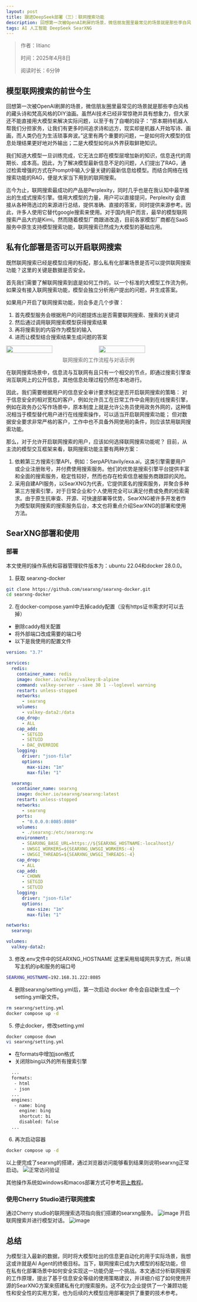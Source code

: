 ```yaml
---
layout: post
title: 跟进DeepSeek部署（三）：联网搜索功能
description: 回想第一次被OpenAI刷屏的场景，微信朋友圈里最常见的场景就是那些李白风格的藏头诗和梵高风格的DIY油画。虽然AI技术已经非常惊艳并具有想象力，但大家还不能直接用大模型来解决实际问题，以至于有了自嘲的段子：“原本期待机器人帮我们分担家务，让我们有更多时间追求诗和远方，现实却是机器人开始写诗、画画，而人类仍在为生活琐事奔波。”...
tags: AI 人工智能 DeepSeek SearXNG
---
```


> 作者：litianc
>  
> 时间：2025年4月8日
> 
> 阅读时长：6分钟

## 模型联网搜索的前世今生
回想第一次被OpenAI刷屏的场景，微信朋友圈里最常见的场景就是那些李白风格的藏头诗和梵高风格的DIY油画。虽然AI技术已经非常惊艳并具有想象力，但大家还不能直接用大模型来解决实际问题，以至于有了自嘲的段子：“原本期待机器人帮我们分担家务，让我们有更多时间追求诗和远方，现实却是机器人开始写诗、画画，而人类仍在为生活琐事奔波。”这里有两个重要的问题，一是如何将大模型的信息处理结果更好地对外输出；二是大模型如何从外界获取鲜艳知识。

我们知道大模型一旦训练完成，它无法立即在模型层增加新的知识，信息迭代的周期长、成本高。因此，为了解决模型最新信息不足的问题，人们提出了RAG，通过检索增强的方式在Prompt中输入少量关键的最新信息给模型。而结合网络在线搜索功能的RAG，便是大家当下用到的联网搜索。

迄今为止，联网搜索最成功的产品是Perplexity，同时几乎也是在我认知中最早推出的生成式搜索引擎。借用大模型的力量，用户可以直接提问，Perplexity 会直接从各种筛选过的来源进行总结，提供准确、直接的答案，同时提供来源参考。因此，许多人使用它替代google搜索来使用。对于国内用户而言，最早的模型联网搜索产品大约是Kimi。然而随着模型厂商跟进改造，目前各家模型厂商都在SaaS服务中原生支持模型搜索功能，联网搜索已然成为大模型的基础应用。

## 私有化部署是否可以开启联网搜索
既然联网搜索已经是模型应用的标配，那么私有化部署场景是否可以提供联网搜索功能？这里的关键是数据是否安全。

首先我们需要了解联网搜索到底是如何工作的。以一个标准的大模型工作流为例，如果没有接入联网搜索功能，模型会独立分析用户提出的问题，并生成答案。

如果用户开启了联网搜索功能，则会多走几个步骤：
1. 首先模型服务会根据用户的问题提炼出是否需要联网搜索、搜索的关键词
2. 然后通过调用联网搜索模型获得搜索结果
3. 再将搜索到的内容作为模型的输入
4. 进而让模型结合搜索结果生成问题的答案
<div style="display: flex; gap: 2px;">
<img src="/images/posts/searxng_engines/n8n-workflow.jpg" style="width: 50%;" />
<img src="/images/posts/searxng_engines/n8n-workflow-chat.jpg" style="width: 50%;" />
</div>
<p style="text-align: center; margin-top: 8px; color: #666;">联网搜索的工作流程与对话示例</p>


在联网搜索场景中，信息流与互联网有且只有一个相交的节点，即通过搜索引擎查询互联网上的公开信息，其他信息处理过程仍然在本地进行。

因此，我们需要根据用户的信息安全审计要求制定是否开启联网搜索的策略：
对于信息安全的相对宽松的客户，例如允许员工在日常工作中会用到在线搜索引擎，例如在政务办公写作场景中，原本制度上就是允许公务员使用政务外网的，这种情况相当于模型替代用户进行在线搜索操作，可以适当开启联网搜索功能；
但对数据安全要求非常严格的客户，工作中也不具备外网使用的条件，则应该禁用联网搜索功能。

那么，对于允许开启联网搜索的用户，应该如何选择联网搜索功能呢？
目前，从主流的模型交互框架来看，联网搜索功能主要有两种方案：
1. 依赖第三方搜索引擎API，例如：SerpAPI/tavily/exa.ai，这类引擎需要用户或企业注册账号，并付费使用搜索服务。他们的优势是搜索引擎平台提供丰富和全面的搜索服务，稳定性较好，然而也存在检索信息被服务商跟踪的风险。
2. 采用自建API服务，以SearXNG为代表，它提供匿名的搜索服务，并聚合多种第三方搜索引擎，对于日常企业和个人使用完全可以满足付费或免费的检索需求。由于原生抗审查、开源、可快速部署等优势，SearXNG被许多开发者作为模型联网搜索的搜索服务后台，本文也将重点介绍SearXNG的部署和使用方法。

## SearXNG部署和使用
### 部署
本文使用的操作系统和容器管理软件版本为：ubuntu 22.04和docker 28.0.0。
1. 获取 searxng-docker
``` bash
git clone https://github.com/searxng/searxng-docker.git
cd searxng-docker
```
2. 在docker-compose.yaml中去掉caddy配置（没有https证书需求时可以去掉）
  - 删除caddy相关配置
  - 将外部端口改成需要的端口号
  - 以下是我使用的配置文件

  ``` yaml
  version: "3.7"

  services:
    redis:
      container_name: redis
      image: docker.io/valkey/valkey:8-alpine
      command: valkey-server --save 30 1 --loglevel warning
      restart: unless-stopped
      networks:
        - searxng
      volumes:
        - valkey-data2:/data
      cap_drop:
        - ALL
      cap_add:
        - SETGID
        - SETUID
        - DAC_OVERRIDE
      logging:
        driver: "json-file"
        options:
          max-size: "1m"
          max-file: "1"

    searxng:
      container_name: searxng
      image: docker.io/searxng/searxng:latest
      restart: unless-stopped
      networks:
        - searxng
      ports:
        - "0.0.0.0:8085:8080"
      volumes:
        - ./searxng:/etc/searxng:rw
      environment:
        - SEARXNG_BASE_URL=https://${SEARXNG_HOSTNAME:-localhost}/
        - UWSGI_WORKERS=${SEARXNG_UWSGI_WORKERS:-4}
        - UWSGI_THREADS=${SEARXNG_UWSGI_THREADS:-4}
      cap_drop:
        - ALL
      cap_add:
        - CHOWN
        - SETGID
        - SETUID
      logging:
        driver: "json-file"
        options:
          max-size: "1m"
          max-file: "1"

  networks:
    searxng:

  volumes:
    valkey-data2:
  ```
  
3. 修改.env文件中的SEARXNG_HOSTNAME
  这里采用局域网共享方式，所以填写主机的ip和服务的端口号
  ``` bash
  SEARXNG_HOSTNAME=192.168.31.222:8085
  ```

4. 删除searxng/setting.yml后，第一次启动 docker
命令会自动新生成一个setting.yml新文件。
``` bash
rm searxng/setting.yml
docker compose up -d
```

5. 停止docker，修改setting.yml
  ``` bash
  docker compose down
  vi searxng/setting.yml
  ```
 - 在formats中增加json格式
 - 关闭除bing以外的所有搜索引擎
 ``` bash
   ...
   formats:
    - html
    - json
   ...
   engines:
    - name: bing
      engine: bing
      shortcut: bi
      disabled: false
   ...
 ```
6. 再次启动容器
``` bash
docker compose up -d
```

以上便完成了searxng的搭建，通过浏览器访问能够看到结果则说明searxng正常启动。
![正常访问验证](/images/posts/searxng_engines/searxng-result.png)

其他操作系统如windows和macos部署方式可参考[网上教程](https://docs.cherry-ai.com/websearch/searxng)。

### 使用Cherry Studio进行联网搜索
通过Cherry studio的联网搜索选项指向我们搭建的searxng服务。
![image](/images/posts/searxng_engines/searxng-client-search-1.png)
开启联网搜索并进行模型对话。
![image](/images/posts/searxng_engines/searxng-client-search.png)

## 总结
为模型注入最新的数据，同时将大模型吐出的信息更自动化的用于实际场景，我想这或许就是AI Agent的终极目标。当下，联网搜索已成为大模型的标配功能，但在私有化部署场景中如何安全实现这一功能仍是一个挑战。本文通过分析联网搜索的工作原理，提出了基于信息安全等级的使用策略建议，并详细介绍了如何使用开源的SearXNG方案来搭建私有化的搜索服务。这不仅为企业提供了一个兼顾功能性和安全性的实用方案，也为后续的大模型应用部署提供了重要的技术参考。